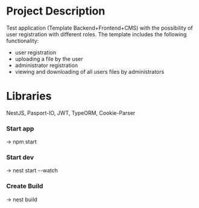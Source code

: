 # Project Description
Test application (Template Backend+Frontend+CMS) with the possibility of user registration with different roles. The template includes the following functionality:
- user registration
- uploading a file by the user
- administrator registration
- viewing and downloading of all users files by administrators

# Libraries
NestJS, Pasport-IO, JWT, TypeORM, Cookie-Parser

### Start app
-> npm start

### Start dev
-> nest start --watch

### Create Build
-> nest build


